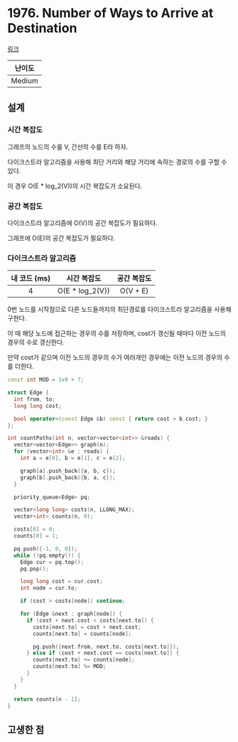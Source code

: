 # 1976. Number of Ways to Arrive at Destination

[링크](https://leetcode.com/problems/number-of-ways-to-arrive-at-destination/description/)

| 난이도 |
| :----: |
| Medium |

## 설계

### 시간 복잡도

그래프의 노드의 수를 V, 간선의 수를 E라 하자.

다이크스트라 알고리즘을 사용해 최단 거리와 해당 거리에 속하는 경로의 수를 구할 수 있다.

이 경우 O(E \* log_2(V))의 시간 복잡도가 소요된다.

### 공간 복잡도

다이크스트라 알고리즘에 O(V)의 공간 복잡도가 필요하다.

그래프에 O(E)의 공간 복잡도가 필요하다.

### 다이크스트라 알고리즘

| 내 코드 (ms) |   시간 복잡도   | 공간 복잡도 |
| :----------: | :-------------: | :---------: |
|      4       | O(E * log_2(V)) |  O(V + E)   |

0번 노드를 시작점으로 다른 노드들까지의 최단경로를 다이크스트라 알고리즘을 사용해 구한다.

이 때 해당 노드에 접근하는 경우의 수를 저장하며, cost가 갱신될 때마다 이전 노드의 경우의 수로 갱신한다.

만약 cost가 같으며 이전 노드의 경우의 수가 여러개인 경우에는 이전 노드의 경우의 수를 더한다.

```cpp
const int MOD = 1e9 + 7;

struct Edge {
  int from, to;
  long long cost;

  bool operator<(const Edge &b) const { return cost > b.cost; }
};

int countPaths(int n, vector<vector<int>> &roads) {
  vector<vector<Edge>> graph(n);
  for (vector<int> &e : roads) {
    int a = e[0], b = e[1], c = e[2];

    graph[a].push_back({a, b, c});
    graph[b].push_back({b, a, c});
  }

  priority_queue<Edge> pq;

  vector<long long> costs(n, LLONG_MAX);
  vector<int> counts(n, 0);

  costs[0] = 0;
  counts[0] = 1;

  pq.push({-1, 0, 0});
  while (!pq.empty()) {
    Edge cur = pq.top();
    pq.pop();

    long long cost = cur.cost;
    int node = cur.to;

    if (cost > costs[node]) continue;

    for (Edge &next : graph[node]) {
      if (cost + next.cost < costs[next.to]) {
        costs[next.to] = cost + next.cost;
        counts[next.to] = counts[node];

        pq.push({next.from, next.to, costs[next.to]});
      } else if (cost + next.cost == costs[next.to]) {
        counts[next.to] += counts[node];
        counts[next.to] %= MOD;
      }
    }
  }

  return counts[n - 1];
}
```

## 고생한 점
